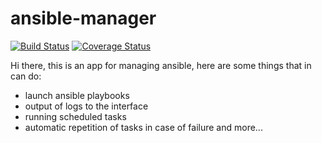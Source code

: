 # ansible-manager
[![Build Status](https://travis-ci.org/telminov/ansible-manager.svg?branch=master)](https://travis-ci.org/telminov/ansible-manager)
[![Coverage Status](https://coveralls.io/repos/github/telminov/ansible-manager/badge.svg?branch=master)](https://coveralls.io/github/telminov/ansible-manager?branch=master)

Hi there, this is an app for managing ansible, here are some things that in can do:
* launch ansible playbooks
* output of logs to the interface
* running scheduled tasks
* automatic repetition of tasks in case of failure and more...

